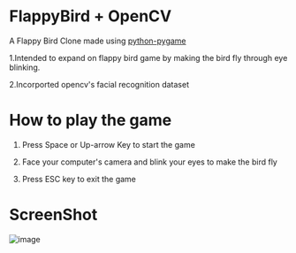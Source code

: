 FlappyBird + OpenCV
===============

A Flappy Bird Clone made using [python-pygame][pygame]

1.Intended to expand on flappy bird game by making the bird fly through eye blinking.

2.Incorported opencv's facial recognition dataset 

How to play the game
===============

1. Press Space or Up-arrow Key to start the game

2. Face your computer's camera and blink your eyes to make the bird fly

3. Press ESC key to exit the game

ScreenShot
===============

![image](https://user-images.githubusercontent.com/42976623/61191969-0ac54c00-a6e3-11e9-9f32-7cfeaff25a7e.png)

[pygame]: http://www.pygame.org
[pipenv]: https://pipenv.readthedocs.io/en/latest/
